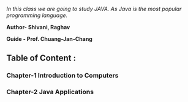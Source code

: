 *In this class we are going to study JAVA. As Java is the most popular programming language.*

**Author- Shivani, Raghav**

**Guide - Prof. Chuang-Jan-Chang**

## Table of Content :

### Chapter-1 Introduction to Computers

### Chapter-2 Java Applications

